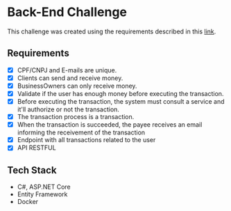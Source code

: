 # Back-End Challenge

This challenge was created using the requirements described in this [link](https://github.com/PicPay/picpay-desafio-backend).

## Requirements
- [x] CPF/CNPJ and E-mails are unique. 
- [x] Clients can send and receive money.
- [x] BusinessOwners can only receive money.
- [x] Validate if the user has enough money before executing the transaction.
- [x] Before executing the transaction, the system must consult a service and it'll authorize or not the transaction.
- [x] The transaction process is a transaction.
- [x] When the transaction is succeeded, the payee receives an email informing the receivement of the transaction
- [x] Endpoint with all transactions related to the user 
- [x] API RESTFUL 

## Tech Stack
- C#, ASP.NET Core
- Entity Framework
- Docker